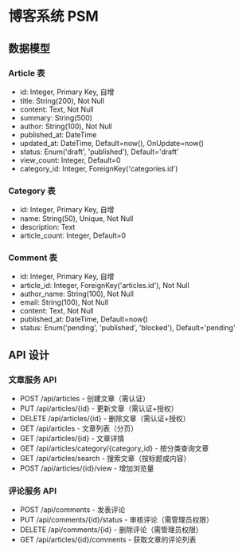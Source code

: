 # 博客系统 PSM

## 数据模型

### Article 表
- id: Integer, Primary Key, 自增
- title: String(200), Not Null
- content: Text, Not Null
- summary: String(500)
- author: String(100), Not Null
- published_at: DateTime
- updated_at: DateTime, Default=now(), OnUpdate=now()
- status: Enum('draft', 'published'), Default='draft'
- view_count: Integer, Default=0
- category_id: Integer, ForeignKey('categories.id')

### Category 表
- id: Integer, Primary Key, 自增
- name: String(50), Unique, Not Null
- description: Text
- article_count: Integer, Default=0

### Comment 表
- id: Integer, Primary Key, 自增
- article_id: Integer, ForeignKey('articles.id'), Not Null
- author_name: String(100), Not Null
- email: String(100), Not Null
- content: Text, Not Null
- published_at: DateTime, Default=now()
- status: Enum('pending', 'published', 'blocked'), Default='pending'

## API 设计

### 文章服务 API
- POST /api/articles - 创建文章（需认证）
- PUT /api/articles/{id} - 更新文章（需认证+授权）
- DELETE /api/articles/{id} - 删除文章（需认证+授权）
- GET /api/articles - 文章列表（分页）
- GET /api/articles/{id} - 文章详情
- GET /api/articles/category/{category_id} - 按分类查询文章
- GET /api/articles/search - 搜索文章（按标题或内容）
- POST /api/articles/{id}/view - 增加浏览量

### 评论服务 API
- POST /api/comments - 发表评论
- PUT /api/comments/{id}/status - 审核评论（需管理员权限）
- DELETE /api/comments/{id} - 删除评论（需管理员权限）
- GET /api/articles/{id}/comments - 获取文章的评论列表